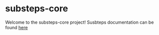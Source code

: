 substeps-core
=============

Welcome to the substeps-core project!  Susbteps documentation can be found [here](http://technophobia.github.com/substeps/ "Substeps documentation")
